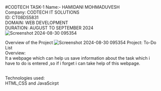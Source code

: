 #CODTECH TASK-1
Name:- HAMIDANI MOHMADUVESH<BR>
Company: CODTECH IT SOLUTIONS<br>
ID: CT08DS5831<br>
DOMAIN: WEB DEVELOPMENT<br>
DURATION: AUGUST TO SEPTEMBER 2024
![Screenshot 2024-08-30 095354](https://github.com/user-attachments/assets/22b1469c-ba1e-4b35-a5fe-441f36dfbfc7)

Overview of the Project
![Screenshot 2024-08-30 095354](https://github.com/user-attachments/assets/22b1469c-ba1e-4b35-a5fe-441f36dfbfc7)
Project: To-Do List<br>
Overview:<br>
It a webpage which can help us save information about the task which i have to do is entered ,so if i forget i can take help of this webpage.<br><br>

Technologies used:<br>
HTML,CSS and JavaScirpt

